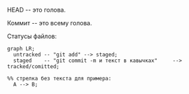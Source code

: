 HEAD -- это голова.

Коммит -- это всему голова.

Статусы файлов:

```mermaid
graph LR;
  untracked -- "git add" --> staged;
  staged    -- "git commit -m и текст в кавычках"     --> tracked/comitted;

%% стрелка без текста для примера: 
  A --> B;
``` 




